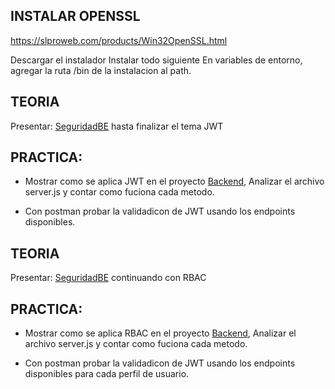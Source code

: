 ## INSTALAR OPENSSL
https://slproweb.com/products/Win32OpenSSL.html

Descargar el instalador
Instalar todo siguiente
En variables de entorno, agregar la ruta /bin de la instalacion al path.




## TEORIA 
Presentar:
[SeguridadBE](/presentaciones/2.1-SeguridadBE.pdf) hasta finalizar el tema JWT

## PRACTICA:
- Mostrar como se aplica JWT en el proyecto  [Backend](/proyectos/backend_con_jwt/server.js),
  Analizar el archivo server.js y contar como fuciona cada metodo.

- Con postman probar la validadicon de JWT usando los endpoints disponibles.

## TEORIA 
Presentar:
[SeguridadBE](/presentaciones/2.1-SeguridadBE.pdf) continuando con RBAC

## PRACTICA:
- Mostrar como se aplica RBAC en el proyecto  [Backend](/proyectos/backend_con_rbac/server.js),
  Analizar el archivo server.js y contar como fuciona cada metodo.

- Con postman probar la validadicon de JWT usando los endpoints disponibles para cada perfil de usuario.
